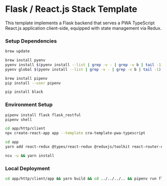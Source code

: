 # Flask / React.js Stack Template

This template implements a Flask backend that serves a PWA TypeScript React.js application client-side, equipped with state management via Redux. 

### Setup Dependencies
```bash
brew update

brew install pyenv
pyenv install $(pyenv install --list | grep -v - | grep -v b | tail -1)
pyenv global $(pyenv install --list | grep -v - | grep -v b | tail -1)

brew install pipenv
pip install --user pipenv

pip install black
```

### Environment Setup
```bash
pipenv install flask flask_restful
pipenv shell

cd app/http/client
npx create-react-app app --template cra-template-pwa-typescript 

cd app
yarn add react-redux @types/react-redux @reduxjs/toolkit react-router-dom @types/react-router-dom @material-ui/core

ncu -u && yarn install
```

### Local Deployment
```bash
cd app/http/client/app && yarn build && cd ../../../.. && pipenv run flask run
```
 
